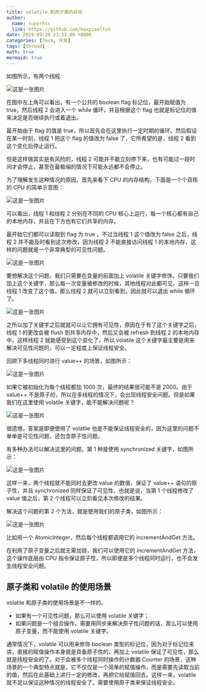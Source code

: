 ```yaml
---
title: volatile 和原子类的异同
author:
  name: superhsc
  link: https://github.com/maxpixelton
date: 2019-09-28 23:33:00 +0800
categories: [Java, 并发]
tags: [thread]
math: true
mermaid: true
---
```


如图所示，有两个线程:

![这是一张图片](https://maxpixelton.github.io/images/assert/java/thread/java-thread-atomic-volatile-1.png)

在图中左上角可以看出，有一个公共的 boolean flag 标记位，最开始赋值为 true，然后线程 2 会进入一个 while 循环，并且根据这个 flag 也就是标记位的值来决定是否继续执行或着退出。

最开始由于 flag 的值是 true，所以首先会在这里执行一定时期的循环。然后假设在某一时刻，线程 1 把这个 flag 的值改为 false 了，它所希望的是，线程 2 看到这个变化后停止运行。

但是这样做其实是有风险的，线程 2 可能并不能立刻停下来，也有可能过一段时间才会停止，甚至在最极端的情况下可能永远都不会停止。

为了理解发生这种情况的原因，首先来看下 CPU 的内存结构，下面是一个个双核的 CPU 的简单示意图：

![这是一张图片](https://maxpixelton.github.io/images/assert/java/thread/java-thread-atomic-volatile-2.png)

可以看出，线程 1 和线程 2 分别在不同的 CPU 核心上运行，每一个核心都有自己的本地内存，并且在下方也有它们共享的内存。


最开始它们都可以读取到 flag 为 true ，不过当线程 1 这个值改为 false 之后，线程 2 并不能及时看到这次修改，因为线程 2 不能直接访问线程 1 的本地内存，这样的问题就是一个非常典型的可见性问题。

![这是一张图片](https://maxpixelton.github.io/images/assert/java/thread/java-thread-atomic-volatile-3.png)

要想解决这个问题，我们只需要在变量的前面加上 volatile 关键字修饰，只要我们加上这个关键字，那么每一次变量被修改的时候，其他线程对此都可见，这样一旦线程 1 改变了这个值，那么线程 2 就可以立刻看到，因此就可以退出 while 循环了。

![这是一张图片](https://maxpixelton.github.io/images/assert/java/thread/java-thread-atomic-volatile-4.png)

之所以加了关键字之后就就可以让它拥有可见性，原因在于有了这个关键字之后，线程 1 的更改会被 flush 到共享内存中，然后又会被 refresh 到线程 2 的本地内存中，这样线程 2 就能感受到这个变化了，所以 volatile 这个关键字最主要是用来解决可见性问题的，可以一定程度上保证线程安全。


回顾下多线程同时进行 value++ 的场景，如图所示：

![这是一张图片](https://maxpixelton.github.io/images/assert/java/thread/java-thread-atomic-volatile-5.png)

如果它被初始化为每个线程都加 1000 次，最终的结果很可能不是 2000。由于 value++ 不是原子的，所以在多线程的情况下，会出现线程安全问题。但是如果我们在这里使用 volatile 关键字，能不能解决问题呢？

![这是一张图片](https://maxpixelton.github.io/images/assert/java/thread/java-thread-atomic-volatile-6.png)

很遗憾，答案是即便使用了 volatile 也是不能保证线程安全的，因为这里的问题不单单是可见性问题，还包含原子性问题。

有多种办法可以解决这里的问题，第 1 种是使用 synchronized 关键字，如图所示：

![这是一张图片](https://maxpixelton.github.io/images/assert/java/thread/java-thread-atomic-volatile-7.png)

这样一来，两个线程就不能同时去更改 value 的数值，保证了 value++ 语句的原子性，并且 synchronized 同样保证了可见性，也就是说，当第 1 个线程修改了 value 值之后，第 2 个线程可以立刻看见本次修改的结果。

解决这个问题的第 2 个方法，就是使用我们的原子类，如图所示：

![这是一张图片](https://maxpixelton.github.io/images/assert/java/thread/java-thread-atomic-volatile-8.png)

比如用一个 AtomicInteger，然后每个线程都调用它的 incrementAndGet 方法。



在利用了原子变量之后就无需加锁，我们可以使用它的 incrementAndGet 方法，这个操作底层由 CPU 指令保证原子性，所以即便是多个线程同时运行，也不会发生线程安全问题。

## **原子类和** **volatile** **的使用场景**

volatile 和原子类的使用场景是不一样的。
- 如果有一个可见性问题，那么可以使用 volatile 关键字；
- 如果问题是一个组合操作，需要用同步来解决原子性问题的话，那么可以使用原子变量，而不能使用 volatile 关键字。

通常情况下，volatile 可以用来修饰 boolean 类型的标记位，因为对于标记位来讲，直接的赋值操作本身就是具备原子性的，再加上 volatile 保证了可见性，那么就是线程安全的了。对于会被多个线程同时操作的计数器 Counter 的场景，这种场景的一个典型特点就是，它不仅仅是一个简单的赋值操作，而是需要先读取当前的值，然后在此基础上进行一定的修改，再把它给赋值回去。这样一来，volatile 就不足以保证这种情况的线程安全了。需要使用原子类来保证线程安全。
